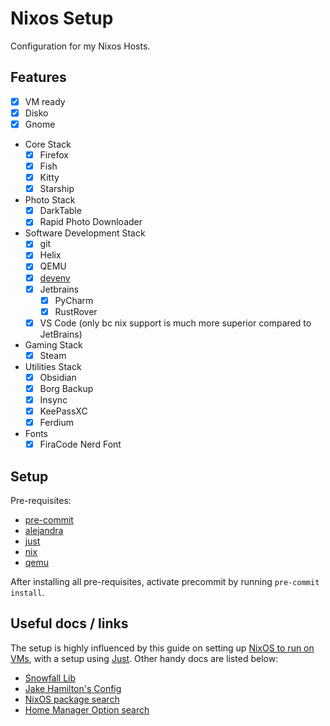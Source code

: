 # Nixos Setup

Configuration for my Nixos Hosts.

## Features

- [x] VM ready
- [x] Disko
- [x] Gnome
- Core Stack
  + [x] Firefox
  + [x] Fish
  + [x] Kitty
  + [x] Starship
- Photo Stack
  + [x] DarkTable 
  + [x] Rapid Photo Downloader
- Software Development Stack
  + [x] git
  + [x] Helix
  + [x] QEMU
  + [x] [devenv](https://devenv.sh)
  + [x] Jetbrains
     - [x] PyCharm
     - [x] RustRover
  + [x] VS Code (only bc nix support is much more superior compared to JetBrains)
- Gaming Stack
  + [x] Steam
- Utilities Stack
  + [x] Obsidian
  + [x] Borg Backup
  + [x] Insync
  + [x] KeePassXC
  + [x] Ferdium
- Fonts
  + [x] FiraCode Nerd Font

## Setup

Pre-requisites:
- [pre-commit](https://pre-commit.com/)
- [alejandra](https://github.com/kamadorueda/alejandra)
- [just](https://github.com/casey/just)
- [nix](https://nixos.org/)
- [qemu](https://www.qemu.org/)

After installing all pre-requisites, activate precommit by running `pre-commit install`.

## Useful docs / links

The setup is highly influenced by this guide on setting up [NixOS to run on VMs](https://nix.dev/tutorials/nixos/nixos-configuration-on-vm.html), with a setup using [Just](https://just.systems/). Other handy docs are listed below:

- [Snowfall Lib](https://snowfall.org/guides/lib/quickstart/)
- [Jake Hamilton's Config](https://github.com/jakehamilton/config/)
- [NixOS package search](https://search.nixos.org/packages)
- [Home Manager Option search](https://home-manager-options.extranix.com/)
